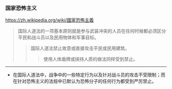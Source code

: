 ### 国家恐怖主义
https://zh.wikipedia.org/wiki/國家恐怖主義
>国际人道法的一项基本原则就是参与武装冲突的人员在任何时候都必须区分平民和战斗员以及民用物体和军事目标。
>>国际人道法禁止故意或直接攻击平民或民用建筑，
>>>使用人体盾牌或挟持人质的做法同样受到禁止。
---
- 在国际人道法中，战争中的一些特定行为以及针对战斗员的攻击不受限制；而在针对恐怖主义的法规中已默认为恐怖分子的任何行为都受到严厉禁止。